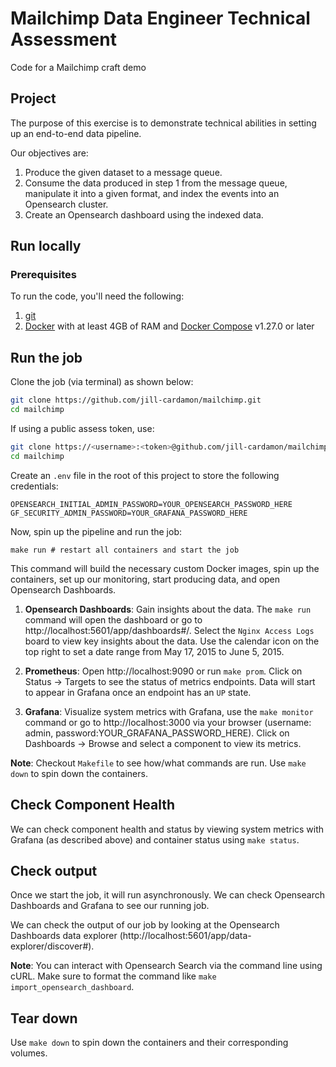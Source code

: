 # Mailchimp Data Engineer Technical Assessment

Code for a Mailchimp craft demo

## Project

The purpose of this exercise is to demonstrate technical abilities in setting up an end-to-end data pipeline.

Our objectives are:
 1. Produce the given dataset to a message queue.
 2. Consume the data produced in step 1 from the message queue, manipulate it into a given format, and index the events into an Opensearch cluster.
 3. Create an Opensearch dashboard using the indexed data.

## Run locally

### Prerequisites

To run the code, you'll need the following:

1. [git](https://git-scm.com/book/en/v2/Getting-Started-Installing-Git)
2. [Docker](https://docs.docker.com/engine/install/) with at least 4GB of RAM and [Docker Compose](https://docs.docker.com/compose/install/) v1.27.0 or later

## Run the job

Clone the job (via terminal) as shown below:

```bash
git clone https://github.com/jill-cardamon/mailchimp.git
cd mailchimp
```

If using a public assess token, use:
```bash
git clone https://<username>:<token>@github.com/jill-cardamon/mailchimp.gitcd mailchimp
cd mailchimp
```

Create an `.env` file in the root of this project to store the following credentials:

```
OPENSEARCH_INITIAL_ADMIN_PASSWORD=YOUR_OPENSEARCH_PASSWORD_HERE
GF_SECURITY_ADMIN_PASSWORD=YOUR_GRAFANA_PASSWORD_HERE
```

Now, spin up the pipeline and run the job:
```
make run # restart all containers and start the job
```
This command will build the necessary custom Docker images, spin up the containers, set up our monitoring, start producing data, and open Opensearch Dashboards.

1. **Opensearch Dashboards**: Gain insights about the data. The `make run` command will open the dashboard or go to http://localhost:5601/app/dashboards#/. Select the `Nginx Access Logs` board to view key insights about the data. Use the calendar icon on the top right to set a date range from May 17, 2015 to June 5, 2015.

2. **Prometheus**: Open http://localhost:9090 or run `make prom`. Click on Status -> Targets to see the status of metrics endpoints. Data will start to appear in Grafana once an endpoint has an `UP` state.

3. **Grafana**: Visualize system metrics with Grafana, use the `make monitor` command or go to http://localhost:3000 via your browser (username: admin, password:YOUR_GRAFANA_PASSWORD_HERE). Click on Dashboards -> Browse and select a component to view its metrics.

**Note**: Checkout `Makefile` to see how/what commands are run. Use `make down` to spin down the containers.

## Check Component Health

We can check component health and status by viewing system metrics with Grafana (as described above) and container status using `make status`.

## Check output

Once we start the job, it will run asynchronously. We can check Opensearch Dashboards and Grafana to see our running job.

We can check the output of our job by looking at the Opensearch Dashboards data explorer (http://localhost:5601/app/data-explorer/discover#). 

**Note**: You can interact with Opensearch Search via the command line using cURL. Make sure to format the command like `make import_opensearch_dashboard`. 

## Tear down

Use `make down` to spin down the containers and their corresponding volumes.
